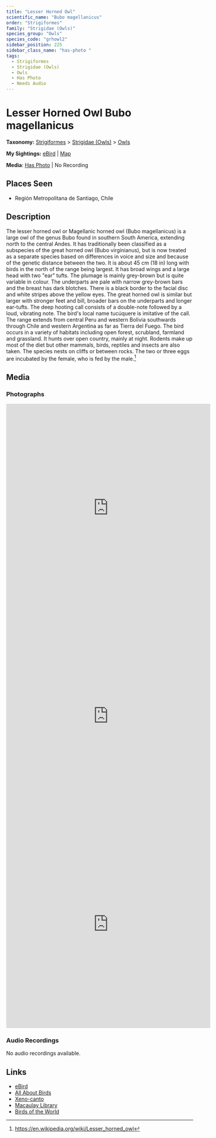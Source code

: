 ```yaml
---
title: "Lesser Horned Owl"
scientific_name: "Bubo magellanicus"
order: "Strigiformes"
family: "Strigidae (Owls)"
species_group: "Owls"
species_code: "grhowl2"
sidebar_position: 225
sidebar_class_name: "has-photo "
tags: 
  - Strigiformes
  - Strigidae (Owls)
  - Owls
  - Has Photo
  - Needs Audio
---
```


# Lesser Horned Owl <span className='sci_name'>Bubo magellanicus</span>

**Taxonomy:** [Strigiformes](/tags/strigiformes) > [Strigidae (Owls)](/tags/strigidae-owls) > [Owls](/tags/owls)

**My Sightings:** [eBird](https://ebird.org/lifelist?r=world&time=life&spp=grhowl2) | [Map](/map?species_code=grhowl2)

**Media**: [Has Photo](https://media.ebird.org/catalog?userId=USER4436073&taxonCode=grhowl2&mediaType=photo&view=grid) | No Recording

## Places Seen

* Región Metropolitana de Santiago, Chile

## Description
The lesser horned owl or Magellanic horned owl (Bubo magellanicus) is a large owl of the genus Bubo found in southern South America, extending north to the central Andes. It has traditionally been classified as a subspecies of the great horned owl (Bubo virginianus), but is now treated as a separate species based on differences in voice and size and because of the genetic distance between the two.
It is about 45 cm (18 in) long with birds in the north of the range being largest. It has broad wings and a large head with two "ear" tufts. The plumage is mainly grey-brown but is quite variable in colour. The underparts are pale with narrow grey-brown bars and the breast has dark blotches. There is a black border to the facial disc and white stripes above the yellow eyes. The great horned owl is similar but larger with stronger feet and bill, broader bars on the underparts and longer ear-tufts.
The deep hooting call consists of a double-note followed by a loud, vibrating note. The bird's local name tucúquere is imitative of the call.
The range extends from central Peru and western Bolivia southwards through Chile and western Argentina as far as Tierra del Fuego. The bird occurs in a variety of habitats including open forest, scrubland, farmland and grassland. It hunts over open country, mainly at night. Rodents make up most of the diet but other mammals, birds, reptiles and insects are also taken. The species nests on cliffs or between rocks. The two or three eggs are incubated by the female, who is fed by the male.[^1]

[^1]: https://en.wikipedia.org/wiki/Lesser_horned_owl

## Media
### Photographs
<iframe src="https://macaulaylibrary.org/asset/625246862/embed" width="550" height="560" frameborder="0" allowfullscreen></iframe>
<iframe src="https://macaulaylibrary.org/asset/625246864/embed" width="550" height="560" frameborder="0" allowfullscreen></iframe>
<iframe src="https://macaulaylibrary.org/asset/625246863/embed" width="550" height="560" frameborder="0" allowfullscreen></iframe>

### Audio Recordings
No audio recordings available.

## Links
* [eBird](https://ebird.org/species/grhowl2) 
* [All About Birds](https://www.allaboutbirds.org/guide/grhowl2) 
* [Xeno-canto](https://www.xeno-canto.org/species/bubo-magellanicus) 
* [Macaulay Library](https://search.macaulaylibrary.org/catalog?taxonCode=grhowl2&sort=rating_rank_desc)
* [Birds of the World](https://birdsoftheworld.org/bow/species/grhowl2)
